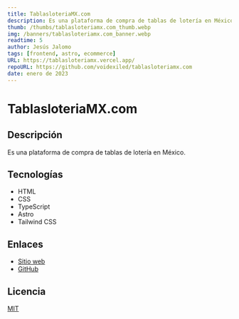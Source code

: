 ```yaml
---
title: TablasloteriaMX.com
description: Es una plataforma de compra de tablas de lotería en México.
thumb: /thumbs/tablasloteriamx.com_thumb.webp
img: /banners/tablasloteriamx.com_banner.webp
readtime: 5
author: Jesús Jalomo
tags: [frontend, astro, ecommerce]
URL: https://tablasloteriamx.vercel.app/
repoURL: https://github.com/voidexiled/tablasloteriamx.com
date: enero de 2023
---
```


# TablasloteriaMX.com

## Descripción

Es una plataforma de compra de tablas de lotería en México.

## Tecnologías

- HTML
- CSS
- TypeScript
- Astro
- Tailwind CSS

## Enlaces

- [Sitio web](https://tablasloteriamx.vercel.app/)
- [GitHub](https://github.com/voidexiled/tablasloteriamx.com)

## Licencia

[MIT](https://github.com/voidexiled/tablasloteriamx.com/blob/main/LICENSE)
